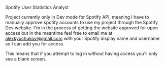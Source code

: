 Spotify User Statistics Analyst


Project currently only in Dev mode for Spotify API, meaning I have to manually approve spotify accounts to use my project through the Spotify Dev website. I'm in the process of getting the website approved for open access but in the meantime feel free to email me at alexkyuchukov@gmail.com with your Spotify display name and username so I can add you for access.

This means that if you attempt to log in without having access you'll only see a blank screen.

